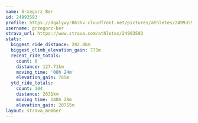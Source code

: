 ```yaml
---
name: Grzegorz Ber
id: 24993593
profile: https://dgalywyr863hv.cloudfront.net/pictures/athletes/24993593/7453165/11/large.jpg
username: grzegorz-ber
strava_url: https://www.strava.com/athletes/24993593
stats:
  biggest_ride_distance: 202.4km
  biggest_climb_elevation_gain: 771m
  recent_ride_totals:
    count: 6
    distance: 127.71km
    moving_time: '08h 24m'
    elevation_gain: 785m
  ytd_ride_totals:
    count: 104
    distance: 2631km
    moving_time: 148h 28m
    elevation_gain: 20755m
layout: strava_member
--- 
```


